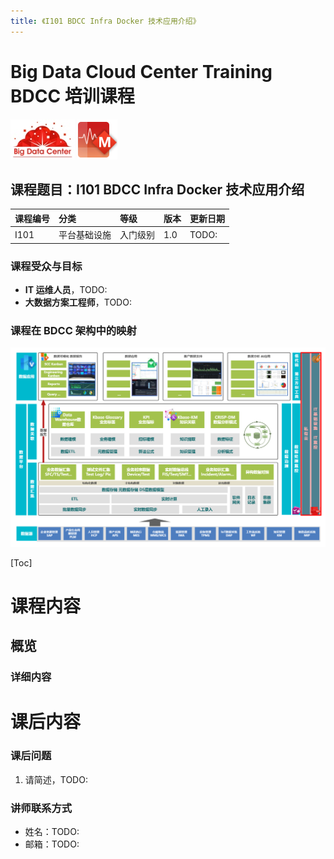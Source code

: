 ```yaml
---
title: 《I101 BDCC Infra Docker 技术应用介绍》
---
```


# Big Data Cloud Center Training BDCC 培训课程

![](../images/BDC.jpg) ![](../../封面前言和封底%20Cover%20Preface/resource/M-64.png)

## 课程题目：I101 BDCC Infra Docker 技术应用介绍

| 课程编号 | 分类         | 等级     | 版本 | 更新日期 |
| :------- | :----------- | :------- | :--- | :------- |
| I101     | 平台基础设施 | 入门级别 | 1.0  | TODO:    |

### 课程受众与目标

- **IT 运维人员**，TODO:
- **大数据方案工程师**，TODO:

### 课程在 BDCC 架构中的映射

![](../../封面前言和封底%20Cover%20Preface/resource/BDCC-traning-infra1.png)

[Toc]

# 课程内容

## 概览

### 详细内容

# 课后内容

### 课后问题

1. 请简述，TODO:

### 讲师联系方式

- 姓名：TODO:
- 邮箱：TODO:
